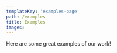```yaml
---
templateKey: 'examples-page'
path: /examples
title: Examples
images:
---
```


Here are some great examples of our work!